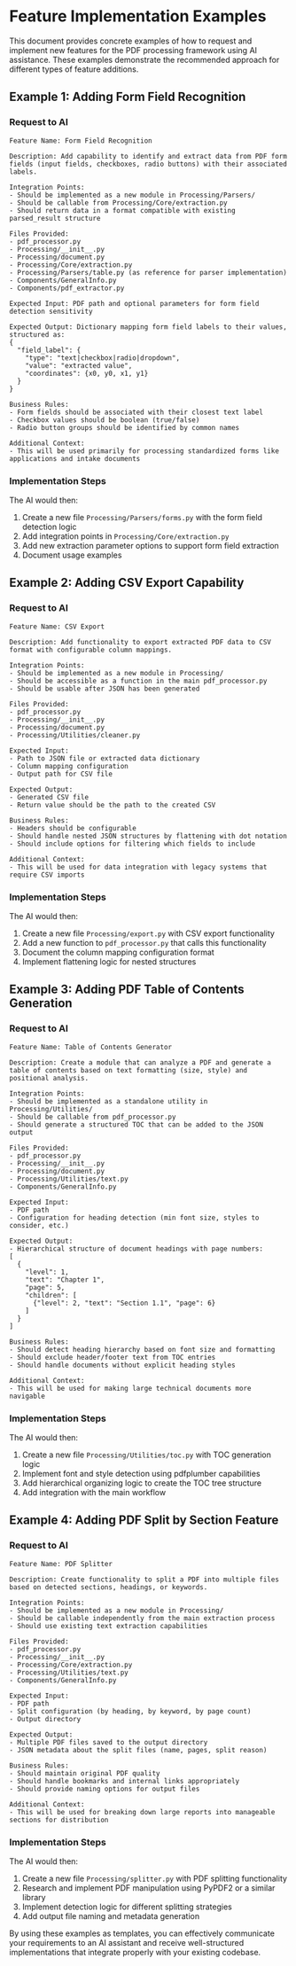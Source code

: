 # Feature Implementation Examples

This document provides concrete examples of how to request and implement new features for the PDF processing framework using AI assistance. These examples demonstrate the recommended approach for different types of feature additions.

## Example 1: Adding Form Field Recognition

### Request to AI

```
Feature Name: Form Field Recognition

Description: Add capability to identify and extract data from PDF form fields (input fields, checkboxes, radio buttons) with their associated labels.

Integration Points: 
- Should be implemented as a new module in Processing/Parsers/
- Should be callable from Processing/Core/extraction.py
- Should return data in a format compatible with existing parsed_result structure

Files Provided:
- pdf_processor.py
- Processing/__init__.py
- Processing/document.py
- Processing/Core/extraction.py
- Processing/Parsers/table.py (as reference for parser implementation)
- Components/GeneralInfo.py
- Components/pdf_extractor.py

Expected Input: PDF path and optional parameters for form field detection sensitivity

Expected Output: Dictionary mapping form field labels to their values, structured as:
{
  "field_label": {
    "type": "text|checkbox|radio|dropdown",
    "value": "extracted value",
    "coordinates": {x0, y0, x1, y1}
  }
}

Business Rules:
- Form fields should be associated with their closest text label
- Checkbox values should be boolean (true/false)
- Radio button groups should be identified by common names

Additional Context:
- This will be used primarily for processing standardized forms like applications and intake documents
```

### Implementation Steps

The AI would then:

1. Create a new file `Processing/Parsers/forms.py` with the form field detection logic
2. Add integration points in `Processing/Core/extraction.py`
3. Add new extraction parameter options to support form field extraction
4. Document usage examples

## Example 2: Adding CSV Export Capability

### Request to AI

```
Feature Name: CSV Export

Description: Add functionality to export extracted PDF data to CSV format with configurable column mappings.

Integration Points:
- Should be implemented as a new module in Processing/
- Should be accessible as a function in the main pdf_processor.py
- Should be usable after JSON has been generated

Files Provided:
- pdf_processor.py
- Processing/__init__.py
- Processing/document.py
- Processing/Utilities/cleaner.py

Expected Input: 
- Path to JSON file or extracted data dictionary
- Column mapping configuration
- Output path for CSV file

Expected Output:
- Generated CSV file
- Return value should be the path to the created CSV

Business Rules:
- Headers should be configurable
- Should handle nested JSON structures by flattening with dot notation
- Should include options for filtering which fields to include

Additional Context:
- This will be used for data integration with legacy systems that require CSV imports
```

### Implementation Steps

The AI would then:

1. Create a new file `Processing/export.py` with CSV export functionality
2. Add a new function to `pdf_processor.py` that calls this functionality
3. Document the column mapping configuration format
4. Implement flattening logic for nested structures

## Example 3: Adding PDF Table of Contents Generation

### Request to AI

```
Feature Name: Table of Contents Generator

Description: Create a module that can analyze a PDF and generate a table of contents based on text formatting (size, style) and positional analysis.

Integration Points:
- Should be implemented as a standalone utility in Processing/Utilities/
- Should be callable from pdf_processor.py
- Should generate a structured TOC that can be added to the JSON output

Files Provided:
- pdf_processor.py
- Processing/__init__.py
- Processing/document.py
- Processing/Utilities/text.py
- Components/GeneralInfo.py

Expected Input:
- PDF path
- Configuration for heading detection (min font size, styles to consider, etc.)

Expected Output:
- Hierarchical structure of document headings with page numbers:
[
  {
    "level": 1,
    "text": "Chapter 1",
    "page": 5,
    "children": [
      {"level": 2, "text": "Section 1.1", "page": 6}
    ]
  }
]

Business Rules:
- Should detect heading hierarchy based on font size and formatting
- Should exclude header/footer text from TOC entries
- Should handle documents without explicit heading styles

Additional Context:
- This will be used for making large technical documents more navigable
```

### Implementation Steps

The AI would then:

1. Create a new file `Processing/Utilities/toc.py` with TOC generation logic
2. Implement font and style detection using pdfplumber capabilities
3. Add hierarchical organizing logic to create the TOC tree structure
4. Add integration with the main workflow

## Example 4: Adding PDF Split by Section Feature

### Request to AI

```
Feature Name: PDF Splitter

Description: Create functionality to split a PDF into multiple files based on detected sections, headings, or keywords.

Integration Points:
- Should be implemented as a new module in Processing/
- Should be callable independently from the main extraction process
- Should use existing text extraction capabilities

Files Provided:
- pdf_processor.py
- Processing/__init__.py
- Processing/Core/extraction.py
- Processing/Utilities/text.py
- Components/GeneralInfo.py

Expected Input:
- PDF path
- Split configuration (by heading, by keyword, by page count)
- Output directory

Expected Output:
- Multiple PDF files saved to the output directory
- JSON metadata about the split files (name, pages, split reason)

Business Rules:
- Should maintain original PDF quality
- Should handle bookmarks and internal links appropriately
- Should provide naming options for output files

Additional Context:
- This will be used for breaking down large reports into manageable sections for distribution
```

### Implementation Steps

The AI would then:

1. Create a new file `Processing/splitter.py` with PDF splitting functionality
2. Research and implement PDF manipulation using PyPDF2 or a similar library
3. Implement detection logic for different splitting strategies
4. Add output file naming and metadata generation

By using these examples as templates, you can effectively communicate your requirements to an AI assistant and receive well-structured implementations that integrate properly with your existing codebase.